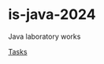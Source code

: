 # is-java-2024
Java laboratory works

[Tasks](https://gist.github.com/DianaNeumann/8ef03e192895c857656371f0e6818e62)


